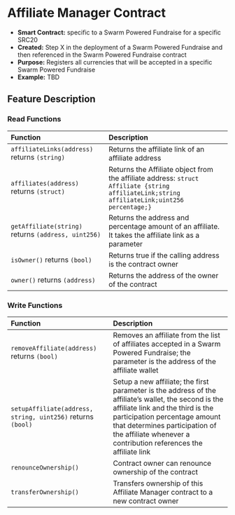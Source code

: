 # Affiliate Manager Contract

* **Smart Contract:** specific to a Swarm Powered Fundraise for a specific SRC20
* **Created:**  Step X in the deployment of a Swarm Powered Fundraise and then referenced in the Swarm Powered Fundraise contract
* **Purpose:** Registers all currencies that will be accepted in a specific Swarm Powered Fundraise
* **Example:**  TBD

## Feature Description

### Read Functions

| Function | Description |
| :--- | :--- |
| `affiliateLinks(address)` returns `(string)` | Returns the affiliate link of an affiliate address |
| `affiliates(address)` returns `(struct)` | Returns the Affiliate object from the affiliate address: `struct Affiliate {string affiliateLink;string affiliateLink;uint256 percentage;}` |
| `getAffiliate(string)` returns `(address, uint256)` | Returns the address and percentage amount of an affiliate. It takes the affiliate link as a parameter |
| `isOwner()` returns `(bool)` | Returns true if the calling address is the contract owner |
| `owner()` returns `(address)` | Returns the address of the owner of the contract |

### Write Functions

| Function | Description |
| :--- | :--- |
| `removeAffiliate(address)` returns `(bool)` | Removes an affiliate from the list of affiliates accepted in a Swarm Powered Fundraise; the parameter is the address of the affiliate wallet |
| `setupAffiliate(address, string, uint256)` returns `(bool)` | Setup a new affiliate; the first parameter is the address of the affiliate’s wallet, the second is the affiliate link and the third is the participation percentage amount that determines participation of the affiliate whenever a contribution references the affiliate link |
| `renounceOwnership()` | Contract owner can renounce ownership of the contract |
| `transferOwnership()` | Transfers ownership of this Affiliate Manager contract to a new contract owner |

